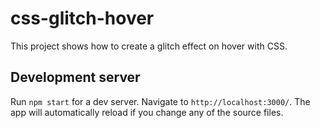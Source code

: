 # css-glitch-hover

This project shows how to create a glitch effect on hover with CSS.

## Development server

Run `npm start` for a dev server. Navigate to `http://localhost:3000/`. The app will automatically reload if you change any of the source files.
